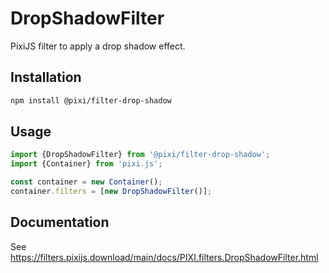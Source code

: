 # DropShadowFilter

PixiJS filter to apply a drop shadow effect.

## Installation

```bash
npm install @pixi/filter-drop-shadow
```

## Usage

```js
import {DropShadowFilter} from '@pixi/filter-drop-shadow';
import {Container} from 'pixi.js';

const container = new Container();
container.filters = [new DropShadowFilter()];
```

## Documentation

See https://filters.pixijs.download/main/docs/PIXI.filters.DropShadowFilter.html
